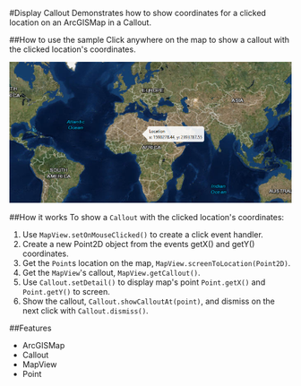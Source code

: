 #Display Callout
Demonstrates how to show coordinates for a clicked location on an ArcGISMap in a Callout.

##How to use the sample
Click anywhere on the map to show a callout with the clicked location's coordinates.

![](ShowCallout.png)

##How it works
To show a `Callout` with the clicked location's coordinates:

1. Use `MapView.setOnMouseClicked()` to create a click event handler.
2. Create a new Point2D object from the events getX() and getY() coordinates.
3. Get the `Point`s location on the map, `MapView.screenToLocation(Point2D)`.
4. Get the `MapView`'s callout, `MapView.getCallout()`.
5. Use `Callout.setDetail()` to display map's point `Point.getX()` and `Point.getY()` to screen.
5. Show the callout, `Callout.showCalloutAt(point)`, and dismiss on the next click with `Callout.dismiss()`.
 
##Features
 - ArcGISMap
 - Callout
 - MapView
 - Point